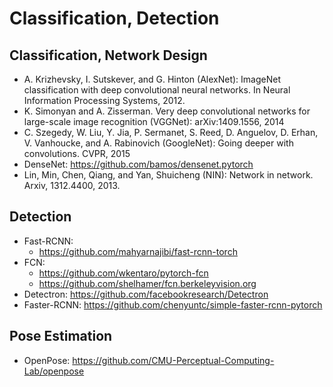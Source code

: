 # Classification, Detection

## Classification, Network Design
- A. Krizhevsky, I. Sutskever, and G. Hinton (AlexNet): ImageNet classification with deep convolutional neural networks. In Neural
Information Processing Systems, 2012.
- K. Simonyan and A. Zisserman. Very deep convolutional
networks for large-scale image recognition (VGGNet): arXiv:1409.1556, 2014
- C. Szegedy, W. Liu, Y. Jia, P. Sermanet, S. Reed,
D. Anguelov, D. Erhan, V. Vanhoucke, and A. Rabinovich (GoogleNet):
Going deeper with convolutions. CVPR, 2015
- DenseNet: https://github.com/bamos/densenet.pytorch
- Lin, Min, Chen, Qiang, and Yan, Shuicheng (NIN): Network in
network. Arxiv, 1312.4400, 2013.

## Detection
- Fast-RCNN:
	- https://github.com/mahyarnajibi/fast-rcnn-torch
- FCN:
	- https://github.com/wkentaro/pytorch-fcn
	- https://github.com/shelhamer/fcn.berkeleyvision.org
- Detectron: https://github.com/facebookresearch/Detectron
- Faster-RCNN: https://github.com/chenyuntc/simple-faster-rcnn-pytorch

## Pose Estimation
- OpenPose: https://github.com/CMU-Perceptual-Computing-Lab/openpose
